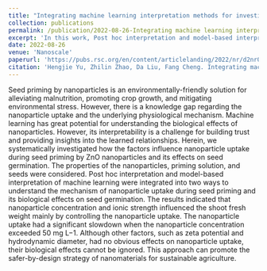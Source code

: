 ```yaml
---
title: "Integrating machine learning interpretation methods for investigating nanoparticle uptake during seed priming and its biological effects"
collection: publications
permalink: /publication/2022-08-26-Integrating machine learning interpretation methods for investigating nanoparticle uptake during seed priming and its biological effects
excerpt: 'In this work, Post hoc interpretation and model-based interpretation of machine learning were integrated into two ways to understand the mechanism of nanoparticle uptake during seed priming and its biological effects on seed germination.'
date: 2022-08-26
venue: 'Nanoscale'
paperurl: 'https://pubs.rsc.org/en/content/articlelanding/2022/nr/d2nr01904c'
citation: 'Hengjie Yu, Zhilin Zhao, Da Liu, Fang Cheng. Integrating machine learning interpretation methods for investigating nanoparticle uptake during seed priming and its biological effects. Nanoscale, 2022, 14(41), 15305-15315.'
---
```


Seed priming by nanoparticles is an environmentally-friendly solution for alleviating malnutrition, promoting crop growth, and mitigating environmental stress. However, there is a knowledge gap regarding the nanoparticle uptake and the underlying physiological mechanism. Machine learning has great potential for understanding the biological effects of nanoparticles. However, its interpretability is a challenge for building trust and providing insights into the learned relationships. Herein, we systematically investigated how the factors influence nanoparticle uptake during seed priming by ZnO nanoparticles and its effects on seed germination. The properties of the nanoparticles, priming solution, and seeds were considered. Post hoc interpretation and model-based interpretation of machine learning were integrated into two ways to understand the mechanism of nanoparticle uptake during seed priming and its biological effects on seed germination. The results indicated that nanoparticle concentration and ionic strength influenced the shoot fresh weight mainly by controlling the nanoparticle uptake. The nanoparticle uptake had a significant slowdown when the nanoparticle concentration exceeded 50 mg L−1. Although other factors, such as zeta potential and hydrodynamic diameter, had no obvious effects on nanoparticle uptake, their biological effects cannot be ignored. This approach can promote the safer-by-design strategy of nanomaterials for sustainable agriculture.
